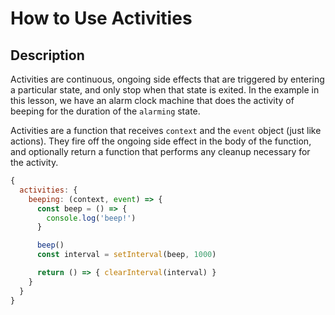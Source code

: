 # How to Use Activities

## Description

Activities are continuous, ongoing side effects that are triggered by entering a particular state, and only stop when that state is exited. In the example in this lesson, we have an alarm clock machine that does the activity of beeping for the duration of the `alarming` state.

Activities are a function that receives `context` and the `event` object (just like actions). They fire off the ongoing side effect in the body of the function, and optionally return a function that performs any cleanup necessary for the activity.

```javascript
{
  activities: {
    beeping: (context, event) => {
      const beep = () => {
        console.log('beep!')
      }

      beep()
      const interval = setInterval(beep, 1000)

      return () => { clearInterval(interval) }
    }
  }
}
```
